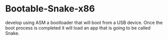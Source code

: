 # Bootable-Snake-x86
develop using ASM a bootloader that will boot from a USB device. Once the boot process is completed it will load an app that is going to be called Snake.
